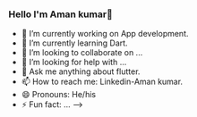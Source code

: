### Hello I'm Aman kumar👋


- 🔭 I’m currently working on App development.
- 🌱 I’m currently learning Dart.
- 👯 I’m looking to collaborate on ...
- 🤔 I’m looking for help with ...
- 💬 Ask me anything about flutter.
- 📫 How to reach me: Linkedin-Aman kumar.
- 😄 Pronouns: He/his
- ⚡ Fun fact: ...
-->
